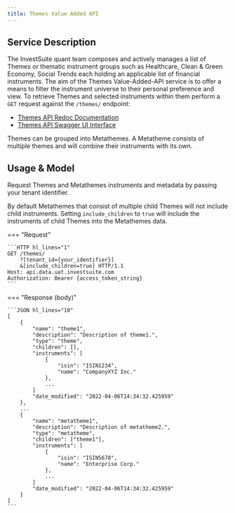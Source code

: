 ```yaml
---
title: Themes Value Added API
---
```


## Service Description

The InvestSuite quant team composes and actively manages a list of Themes or thematic instrument groups such as Healthcare, Clean & Green Economy, Social Trends each holding an applicable list of financial instruments. The aim of the Themes Value-Added-API service is to offer a means to filter the instrument universe to their personal preference and view. To retrieve Themes and selected instruments within them perform a `GET` request against the  `/themes/` endpoint:

- [Themes API Redoc Documentation](https://api.data.uat.investsuite.com/redoc#tag/Themes)
- [Themes API Swagger UI Interface](https://api.data.uat.investsuite.com/docs#/Themes/)

Themes can be grouped into Metathemes. A Metatheme consists of multiple themes and will combine their instruments with its own.

## Usage & Model

Request Themes and Metathemes instruments and metadata by passing your tenant identifier.

By default Metathemes that consist of multiple child Themes will not include child instruments.
Setting `include_children` to `true` will include the instruments of child Themes into the Metathemes data.


=== "Request"

    ```HTTP hl_lines="1"
    GET /themes/
        ?[tenant_id={your_identifier}]
        &[include_children=true] HTTP/1.1
    Host: api.data.uat.investsuite.com
    Authorization: Bearer {access_token_string}
    ```

=== "Response (body)"

    ```JSON hl_lines="10"
    [
        {
            "name": "theme1",
            "description": "Description of theme1.",
            "type": "theme",
            "children": [],
            "instruments": [
                {
                    "isin": "ISIN1234",
                    "name": "CompanyXYZ Inc."
                },
                ...
            ]
            "date_modified": "2022-04-06T14:34:32.425959"
        },
        ...
        {
            "name": "metatheme1",
            "description": "Description of metatheme2.",
            "type": "metatheme",
            "children": ["theme1"],
            "instruments": [
                {
                    "isin": "ISIN5678",
                    "name": "Enterprise Corp."
                },
                ...
            ]
            "date_modified": "2022-04-06T14:34:32.425959"
        }
    ]
    ```

<!-- ## InvestSuite Thematic Screening Methodology
The screening process consists of two-phases each of which is based on a automated process using human-in-the-loop artificial intelligence.

1. Theme identification: TODO describe this.
2. Instrument screening: TODO describe this. -->
